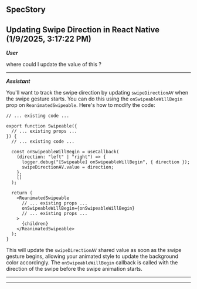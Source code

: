 ## SpecStory

## Updating Swipe Direction in React Native (1/9/2025, 3:17:22 PM)

_**User**_

where could I update the value of this ?

---

_**Assistant**_

You'll want to track the swipe direction by updating `swipeDirectionAV` when the swipe gesture starts. You can do this using the `onSwipeableWillBegin` prop on `ReanimatedSwipeable`. Here's how to modify the code:

```typescript:components/swipeable.tsx
// ... existing code ...

export function Swipeable({
  // ... existing props ...
}) {
  // ... existing code ...

  const onSwipeableWillBegin = useCallback(
    (direction: "left" | "right") => {
      logger.debug("[Swipeable] onSwipeableWillBegin", { direction });
      swipeDirectionAV.value = direction;
    },
    []
  );

  return (
    <ReanimatedSwipeable
      // ... existing props ...
      onSwipeableWillBegin={onSwipeableWillBegin}
      // ... existing props ...
    >
      {children}
    </ReanimatedSwipeable>
  );
}
```

This will update the `swipeDirectionAV` shared value as soon as the swipe gesture begins, allowing your animated style to update the background color accordingly. The `onSwipeableWillBegin` callback is called with the direction of the swipe before the swipe animation starts.

---



---

